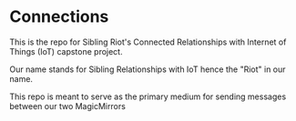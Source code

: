 # Connections

This is the repo for Sibling Riot's Connected Relationships with Internet of Things (IoT) capstone project.

Our name stands for Sibling Relationships with IoT hence the "Riot" in our name.

This repo is meant to serve as the primary medium for sending messages between our two MagicMirrors
